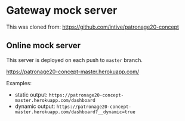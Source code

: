 # Gateway mock server

This was cloned from: https://github.com/intive/patronage20-concept

## Online mock server
This server is deployed on each push to `master` branch.

https://patronage20-concept-master.herokuapp.com/

Examples:

* static output: `https://patronage20-concept-master.herokuapp.com/dashboard`
* dynamic output: `https://patronage20-concept-master.herokuapp.com/dashboard?__dynamic=true`
